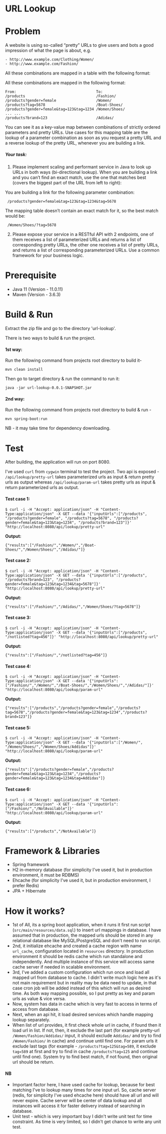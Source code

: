 # URL Lookup
# Problem
A website is using so-called “pretty” URLs to give users and bots a good impression of what the page is about, e.g. 
```
- http://www.example.com/Clothing/Women/
- http://www.example.com/Fashion/
```
All these combinations are mapped in a table with the following format:

All these combinations are mapped in the following format:
```
From:                                    To:
/products                                /Fashion/
/products?gender=female                  /Women/
/products?tag=5678                       /Boat-Shoes/
/products?gender=female&tag=123&tag=1234 /Women/Shoes/
... ...
/products?brand=123                      /Adidas/
```
You can see it as a key-value map between combinations of strictly ordered parameters and pretty URLs. Use cases for this mapping table are the lookup of a parameter combination as soon as you request a pretty URL and a reverse lookup of the pretty URL, whenever you are building a link.

##### Your task:
1. Please implement scaling and performant service in Java to look up URLs in both ways (bi-directional lookup). When you are building a link and you can’t find an exact match, use the one that matches best (covers the biggest part of the URL from left to right):

You are building a link for the following parameter combination:
```
 /products?gender=female&tag=123&tag=1234&tag=5678
```
The mapping table doesn’t contain an exact match for it, so the best match would be:
```
 /Women/Shoes/?tag=5678
```

2. Please expose your service in a RESTful API with 2 endpoints, one of them receives a list of parameterized URLs and returns a list of corresponding pretty URLs, the other one receives a list of pretty URLs, and returns a list of corresponding parameterized URLs. Use a common framework for your business logic.


# Prerequisite

- Java 11 (Version - 11.0.11)
- Maven (Version - 3.6.3)

# Build & Run
Extract the zip file and go to the directory 'url-lookup'.

There is two ways to build & run the project.
#### 1st way:
Run the following command from projects root directory to build it-

`mvn clean install`

Then go to target directory & run the command to run it:

`java -jar url-lookup-0.0.1-SNAPSHOT.jar`

#### 2nd way:
Run the following command from projects root directory to build & run -

`mvn spring-boot:run`

NB - it may take time for dependency downloading.

# Test
After building, the application will run on port 8080.

I've used `curl` from `cygwin` terminal to test the project.
Two api is exposed - `/api/lookup/pretty-url` takes parameterized urls as input & return pretty urls as output
whereas `/api/lookup/param-url` takes pretty urls as input & return parameterized urls as output.

#### Test case 1:
```
$ curl -i -H "Accept: application/json" -H "Content-Type:application/json" -X GET --data '{"inputUrls":["/products", "/products?gender=female", "/products?tag=5678", "/products?gender=female&tag=123&tag=1234", "/products?brand=123"]}' "http://localhost:8080/api/lookup/pretty-url"
```
**Output:**
```
{"results":["/Fashion/","/Women/","/Boat-Shoes/","/Women/Shoes/","/Adidas/"]}
```

#### Test case 2:
```
$ curl -i -H "Accept: application/json" -H "Content-Type:application/json" -X GET --data '{"inputUrls":["/products", "/products?brand=123", "/products?gender=female&tag=123&tag=1234&tag=5678"]}' "http://localhost:8080/api/lookup/pretty-url"
```
**Output:**
```
{"results":["/Fashion/","/Adidas/","/Women/Shoes/?tag=5678"]}
```

#### Test case 3:
```
$ curl -i -H "Accept: application/json" -H "Content-Type:application/json" -X GET --data '{"inputUrls":["/products", "/notlisted?tag=456"]}' "http://localhost:8080/api/lookup/pretty-url"
```
**Output:**
```
{"results":["/Fashion/","/notlisted?tag=456"]}
```

#### Test case 4:
```
$ curl -i -H "Accept: application/json" -H "Content-Type:application/json" -X GET --data '{"inputUrls":["/Fashion/","/Women/","/Boat-Shoes/","/Women/Shoes/","/Adidas/"]}' "http://localhost:8080/api/lookup/param-url"
```
**Output:**
```
{"results":["/products","/products?gender=female","/products?tag=5678","/products?gender=female&tag=123&tag=1234","/products?brand=123"]}
```

#### Test case 5:
```
$ curl -i -H "Accept: application/json" -H "Content-Type:application/json" -X GET --data '{"inputUrls":["/Women/", "/Women/Shoes/","/Women/Shoes/Addidas"]}' "http://localhost:8080/api/lookup/param-url"
```
**Output:**
```
{"results":["/products?gender=female","/products?gender=female&tag=123&tag=1234","/products?gender=female&tag=123&tag=1234&tag=Addidas"]}
```
#### Test case 6:
```
$ curl -i -H "Accept: application/json" -H "Content-Type:application/json" -X GET --data '{"inputUrls":["/Fashion/","/NotAvailable"]}' "http://localhost:8080/api/lookup/param-url"
```
**Output:**
```
{"results":["/products","/NotAvailable"]}
```

# Framework & Libraries

- Spring framework
- H2 in-memory database (for simplicity I've used it, but in production environment, it must be RDBMS)
- Ehcache (for simplicity I've used it, but in production environment, I prefer Redis)
- JPA + Hibernate

# How it works?

- 1st of All, its a spring boot application, when it runs it first run script (`src/main/resources/data.sql`) to insert 
url mappings in database. I have assumed that in production, the mapped urls should be stored in any relational database 
like MySQL/PostgreSQL and don't need to run script.
- 2nd, it initialize ehcache and created a cache region with name `url_cache`, configuration located in `resources` directory.
In production environment it should be redis cache which run standalone and independently. And multiple instance of this
service will access same cache server if needed in scalable environment.
- 3rd, I've added a custom configuration which run once and load all mapped url from database to cache.
I didn't write much logic here as it's not main requirement but in reality may be data need to update, in that case cron
job will be added instead of this which will run as desired time. As both way mapping possible, so I put pretty as key and 
param urls as value & vice versa. 
- Now, system has data in cache which is very fast to access in terms of access from database.
- Next, when an api hit, it load desired services which handle mapping lookup separately.
- When list of url provides, it first check whole url in cache, if found then it load url in list. If not, then, it 
exclude the last part (for example pretty-url `/Women/Fashion/Addidas/` input, it should exclude `Addidas/` and try to 
find `/Women/Fashion/` in cache) and continue until find one. For param urls it exclude last tags (for example - 
`/products?tag=125&tag=589`, it exclude `tag=589` at first and try to find in cache `/products?tag=125` and continue 
until find one). System try to find best match, if not found, then original url should be return.

#### NB
- Important factor here, I have used cache for lookup, because for best matching I've to lookup many times for one
input url. So, cache server (redis, for simplicity I've used ehcache here) should have all url and will never expire.
Cache server will be center of data lookup and all instances will access it for faster delivery instead of searching 
in database. 
- Unit test - which is very important buy I didn't write unit test for time constraint. As time is very limited, so 
I didn't get chance to write any unit test.
